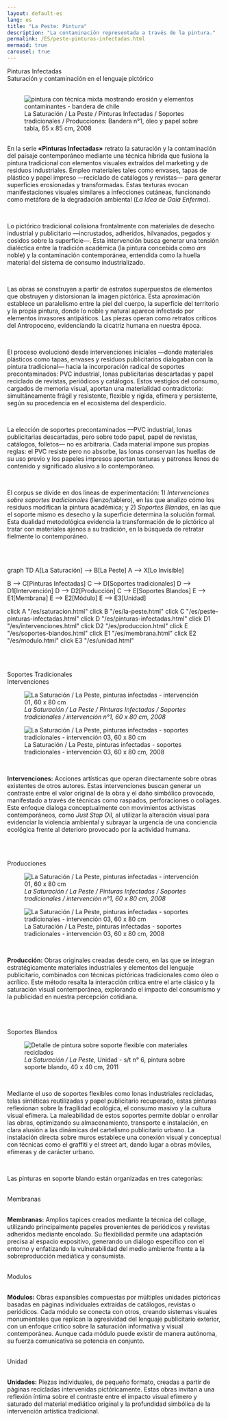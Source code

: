```yaml
---
layout: default-es  
lang: es  
title: "La Peste: Pintura"  
description: "La contaminación representada a través de la pintura."  
permalink: /ES/peste-pinturas-infectadas.html  
mermaid: true
carousel: true
---
```

<div class="titulo">Pinturas Infectadas</div>
<div class="subtitulo">Saturación y contaminación en el lenguaje pictórico</div>
<br>
<figure class="imagen-con-caption">
  <img src="/assets/img/la-peste---pintura02.jpg" alt="pintura con técnica mixta mostrando erosión y elementos contaminantes - bandera de chile" loading="lazy">
  <figcaption>La Saturación / La Peste / Pinturas Infectadas / Soportes tradicionales / Producciones: Bandera n°1, óleo y papel sobre tabla, 65 x 85 cm, 2008</figcaption>
</figure>

<div class="parrafo" style="margin-top: 6%;">
  <p>En la serie <strong>«Pinturas Infectadas»</strong> retrato la saturación y la contaminación del paisaje contemporáneo mediante una técnica híbrida que fusiona la pintura tradicional con elementos visuales extraídos del marketing y de residuos industriales. Empleo materiales tales como envases, tapas de plástico y papel impreso —reciclado de catálogos y revistas— para generar superficies erosionadas y transformadas. Estas texturas evocan manifestaciones visuales similares a infecciones cutáneas, funcionando como metáfora de la degradación ambiental (<em>La Idea de Gaia Enferma</em>).</p>
  <br>
  <p>Lo pictórico tradicional colisiona frontalmente con materiales de desecho industrial y publicitario —incrustados, adheridos, hilvanados, pegados y cosidos sobre la superficie—. Esta intervención busca generar una tensión dialéctica entre la tradición académica (la pintura concebida como <em>ars</em> noble) y la contaminación contemporánea, entendida como la huella material del sistema de consumo industrializado.</p>
  <br>
  <p>Las obras se construyen a partir de estratos superpuestos de elementos que obstruyen y distorsionan la imagen pictórica. Esta aproximación establece un paralelismo entre la piel del cuerpo, la superficie del territorio y la propia pintura, donde lo noble y natural aparece infectado por elementos invasores antipáticos. Las piezas operan como retratos críticos del Antropoceno, evidenciando la cicatriz humana en nuestra época.</p>
  <br>
  <p>El proceso evolucionó desde intervenciones iniciales —donde materiales plásticos como tapas, envases y residuos publicitarios dialogaban con la pintura tradicional— hacia la incorporación radical de soportes precontaminados: PVC industrial, lonas publicitarias descartadas y papel reciclado de revistas, periódicos y catálogos. Estos vestigios del consumo, cargados de memoria visual, aportan una materialidad contradictoria: simultáneamente frágil y resistente, flexible y rígida, efímera y persistente, según su procedencia en el ecosistema del desperdicio.</p>
  <br>
  <p>La elección de soportes precontaminados —PVC industrial, lonas publicitarias descartadas, pero sobre todo papel, papel de revistas, catálogos, folletos— no es arbitraria. Cada material impone sus propias reglas: el PVC resiste pero no absorbe, las lonas conservan las huellas de su uso previo y los papeles impresos aportan texturas y patrones llenos de contenido y significado alusivo a lo contemporáneo.</p>
  <br>
  <p>El corpus se divide en dos líneas de experimentación: 1) <em>Intervenciones sobre soportes tradicionales</em> (lienzo/tablero), en las que analizo cómo los residuos modifican la pintura académica; y 2) <em>Soportes Blandos</em>, en las que el soporte mismo es desecho y la superficie determina la solución formal. Esta dualidad metodológica evidencia la transformación de lo pictórico al tratar con materiales ajenos a su tradición, en la búsqueda de retratar fielmente lo contemporáneo.</p>
</div>

<br><br>

<div class="mermaid">
graph TD
  A[La Saturación] --> B[La Peste]
  A --> X[Lo Invisible]

  B --> C[Pinturas Infectadas]
  C --> D[Soportes tradicionales]
  D --> D1[Intervención]
  D --> D2[Producción]
  C --> E[Soportes Blandos]
  E --> E1[Membrana]
  E --> E2[Módulo]
  E --> E3[Unidad]

  click A "/es/saturacion.html"
  click B "/es/la-peste.html"
  click C "/es/peste-pinturas-infectadas.html"
  click D "/es/pinturas-infectadas.html"
  click D1 "/es/intervenciones.html"
  click D2 "/es/produccion.html"
  click E "/es/soportes-blandos.html"
  click E1 "/es/membrana.html"
  click E2 "/es/modulo.html"
  click E3 "/es/unidad.html"
</div>

<br><br>

<div class="subtitulo">Soportes Tradicionales</div>
<div class="subtitulo2">Intervenciones</div>
<div class="owl-carousel carousel-imagen">
  <div class="item--imagen">
    <figure class="imagen-con-caption">
      <img class="carousel-img" src="/assets/img/pinturainfectada-intervencion-01.jpg" alt="La Saturación / La Peste, pinturas infectadas - intervención 01, 60 x 80 cm" loading="lazy">
      <figcaption><em>La Saturación / La Peste / Pinturas Infectadas / Soportes tradicionales / intervención n°1, 60 x 80 cm, 2008</em></figcaption>
    </figure>
  </div>
  <div class="item--imagen">
    <figure class="imagen-con-caption">
      <img class="carousel-img" src="/assets/img/pinturainfectada-intervencion-02.jpg" alt="La Saturación / La Peste, pinturas infectadas - soportes tradicionales - intervención 03, 60 x 80 cm" loading="lazy">
      <figcaption>La Saturación / La Peste, pinturas infectadas - soportes tradicionales - intervención 03, 60 x 80 cm, 2008</figcaption>
    </figure>
  </div>
</div>
<br><div class="parrafo">
  <p><strong>Intervenciones:</strong> Acciones artísticas que operan directamente sobre obras existentes de otros autores. Estas intervenciones buscan generar un contraste entre el valor original de la obra y el daño simbólico provocado, manifestado a través de técnicas como raspados, perforaciones o collages. Este enfoque dialoga conceptualmente con movimientos activistas contemporáneos, como <em>Just Stop Oil</em>, al utilizar la alteración visual para evidenciar la violencia ambiental y subrayar la urgencia de una conciencia ecológica frente al deterioro provocado por la actividad humana.</p>
</div>

<br><br>

<div class="subtitulo2">Producciones</div>
<div class="owl-carousel carousel-imagen">
  <div class="item--imagen">
    <figure class="imagen-con-caption">
      <img class="carousel-img" src="/assets/img/pinturainfectada-intervencion-01.jpg" alt="La Saturación / La Peste, pinturas infectadas - intervención 01, 60 x 80 cm" loading="lazy">
      <figcaption><em>La Saturación / La Peste / Pinturas Infectadas / Soportes tradicionales / intervención n°1, 60 x 80 cm, 2008</em></figcaption>
    </figure>
  </div>
  <div class="item--imagen">
    <figure class="imagen-con-caption">
      <img class="carousel-img" src="/assets/img/pinturainfectada-intervencion-02.jpg" alt="La Saturación / La Peste, pinturas infectadas - soportes tradicionales - intervención 03, 60 x 80 cm" loading="lazy">
      <figcaption>La Saturación / La Peste, pinturas infectadas - soportes tradicionales - intervención 03, 60 x 80 cm, 2008</figcaption>
    </figure>
  </div>
</div>
<br>
<div class="parrafo">
  <p><strong>Producción:</strong> Obras originales creadas desde cero, en las que se integran estratégicamente materiales industriales y elementos del lenguaje publicitario, combinados con técnicas pictóricas tradicionales como óleo o acrílico. Este método resalta la interacción crítica entre el arte clásico y la saturación visual contemporánea, explorando el impacto del consumismo y la publicidad en nuestra percepción cotidiana.</p>
</div>
<br><br><br>
<div class="subtitulo">Soportes Blandos</div>
<figure class="imagen-con-caption">
  <img src="/assets/img/la-peste-pintura-soporte-blando-unidad-01.jpg" alt="Detalle de pintura sobre soporte flexible con materiales reciclados" loading="lazy">
  <figcaption><em>La Saturación / La Peste</em>, Unidad - s/t n° 6, pintura sobre soporte blando, 40 x 40 cm, 2011</figcaption>
</figure>

<br>

<div class="parrafo">
  <p>Mediante el uso de soportes flexibles como lonas industriales recicladas, telas sintéticas reutilizadas y papel publicitario recuperado, estas pinturas reflexionan sobre la fragilidad ecológica, el consumo masivo y la cultura visual efímera. La maleabilidad de estos soportes permite doblar o enrollar las obras, optimizando su almacenamiento, transporte e instalación, en clara alusión a las dinámicas del cartelismo publicitario urbano. La instalación directa sobre muros establece una conexión visual y conceptual con técnicas como el graffiti y el street art, dando lugar a obras móviles, efímeras y de carácter urbano.</p>
</div>

<br>

<div class="parrafo">
  <p>Las pinturas en soporte blando están organizadas en tres categorías:</p>
</div>

<br>

<div class="subtitulo2">Membranas</div>
<br>

<div class="parrafo">
  <p><strong>Membranas:</strong> Amplios tapices creados mediante la técnica del collage, utilizando principalmente papeles provenientes de periódicos y revistas adheridos mediante encolado. Su flexibilidad permite una adaptación precisa al espacio expositivo, generando un diálogo específico con el entorno y enfatizando la vulnerabilidad del medio ambiente frente a la sobreproducción mediática y consumista.</p>
</div>

<br>

<div class="subtitulo2">Modulos</div>
<br>

<div class="parrafo">
  <p><strong>Módulos:</strong> Obras expansibles compuestas por múltiples unidades pictóricas basadas en páginas individuales extraídas de catálogos, revistas o periódicos. Cada módulo se conecta con otros, creando sistemas visuales monumentales que replican la agresividad del lenguaje publicitario exterior, con un enfoque crítico sobre la saturación informativa y visual contemporánea. Aunque cada módulo puede existir de manera autónoma, su fuerza comunicativa se potencia en conjunto.</p>
</div>

<br>

<div class="subtitulo2">Unidad</div>
<br>

<div class="parrafo">
  <p><strong>Unidades:</strong> Piezas individuales, de pequeño formato, creadas a partir de páginas recicladas intervenidas pictóricamente. Estas obras invitan a una reflexión íntima sobre el contraste entre el impacto visual efímero y saturado del material mediático original y la profundidad simbólica de la intervención artística tradicional.</p>
</div>

